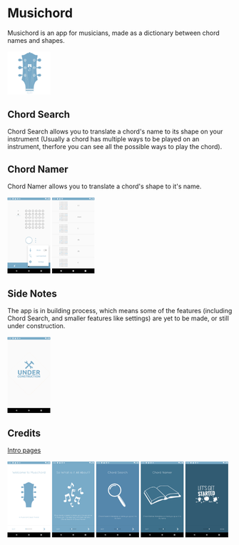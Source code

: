 # Musichord
Musichord is an app for musicians, made as a dictionary between chord names and shapes. <br> <br>
<img src="https://github.com/DoriRimon/Musichord/blob/master/readme_files/icon.jpg" width="19%">

## Chord Search
Chord Search allows you to translate a chord's name to its shape on your instrument (Usually a chord has 
multiple ways to be played on an instrument, therfore you can see all the possible ways to play the chord).

## Chord Namer
Chord Namer allows you to translate a chord's shape to it's name. <br><br>
<img src="https://github.com/DoriRimon/Musichord/blob/master/readme_files/Screenshot_1585339208.png" width="19%">
<img src="https://github.com/DoriRimon/Musichord/blob/master/readme_files/Screenshot_1591810053.png" width="19%">

## Side Notes
The app is in building process, which means some of the features (including Chord Search, and smaller features
like settings) are yet to be made, or still under construction. <br><br>
<img src="https://github.com/DoriRimon/Musichord/blob/master/readme_files/Screenshot_1585331986.png" width="19%">

## Credits
[Intro pages](https://github.com/AppIntro/AppIntro) <br><br>
<img src="https://github.com/DoriRimon/Musichord/blob/master/readme_files/Screenshot_1585330312.png" width="19%">
<img src="https://github.com/DoriRimon/Musichord/blob/master/readme_files/Screenshot_1585330538.png" width="19%">
<img src="https://github.com/DoriRimon/Musichord/blob/master/readme_files/Screenshot_1585330541.png" width="19%">
<img src="https://github.com/DoriRimon/Musichord/blob/master/readme_files/Screenshot_1585330544.png" width="19%">
<img src="https://github.com/DoriRimon/Musichord/blob/master/readme_files/Screenshot_1585330547.png" width="19%">

